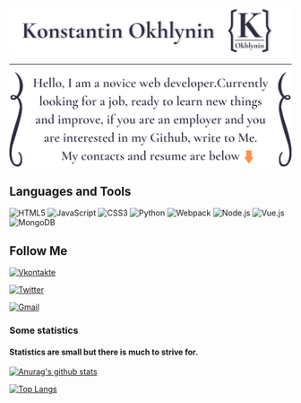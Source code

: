 ![Header](https://github.com/KonstantinOkhlynin/KonstantinOkhlynin/blob/main/assets/Headergithubname.svg)

***

![Header](https://github.com/KonstantinOkhlynin/KonstantinOkhlynin/blob/main/assets/Headergithub.svg)

## Languages and Tools
<!-- ![HTML5](https://img.shields.io/badge/-HTML5-f08011?style=for-the-badge&logo=HTML5)
![JavaScript](https://img.shields.io/badge/-JavaScript-242526?style=for-the-badge&logo=JavaScript)
![CSS3](https://img.shields.io/badge/-CSS3-155bab?style=for-the-badge&logo=CSS3)
![Python](https://img.shields.io/badge/-Python-f7d52a?style=for-the-badge&logo=Python)
![Webpack](https://img.shields.io/badge/-Webpack-303a42?style=for-the-badge&logo=Webpack)
![Node.js](https://img.shields.io/badge/-Node.js-2a2e2a?style=for-the-badge&logo=Node.js)
![Vue.js](https://img.shields.io/badge/-Vue.js-2a9c56?style=for-the-badge&logo=Vue.js)
![MongoDB](https://img.shields.io/badge/-MongoDB-4fde16?style=for-the-badge&logo=MongoDB) -->
![HTML5](https://img.shields.io/badge/-HTML5-2D2D44?style=for-the-badge&logo=HTML5)
![JavaScript](https://img.shields.io/badge/-JavaScript-2D2D44?style=for-the-badge&logo=JavaScript)
![CSS3](https://img.shields.io/badge/-CSS3-2D2D44?style=for-the-badge&logo=CSS3)
![Python](https://img.shields.io/badge/-Python-2D2D44?style=for-the-badge&logo=Python)
![Webpack](https://img.shields.io/badge/-Webpack-2D2D44?style=for-the-badge&logo=Webpack)
![Node.js](https://img.shields.io/badge/-Node.js-2D2D44?style=for-the-badge&logo=Node.js)
![Vue.js](https://img.shields.io/badge/-Vue.js-2D2D44?style=for-the-badge&logo=Vue.js)
![MongoDB](https://img.shields.io/badge/-MongoDB-2D2D44?style=for-the-badge&logo=MongoDB)
## Follow Me
[![Vkontakte](https://img.shields.io/badge/-Vkontakte-0d3175?style=for-the-badge&logo=VK)](https://vk.com/kostyaok)

[![Twitter](https://img.shields.io/badge/-Twitter-0b4f87?style=for-the-badge&logo=Twitter)](https://twitter.com/Konstantin_Okhl)

<a href="mailto:Kostya.Okhlynin@gmail.com">![Gmail](https://img.shields.io/badge/-Kostya.Okhlynin@gmail.com-941507?style=for-the-badge&logo=Gmail)</a>

### Some statistics
#### Statistics are small but there is much to strive for.
[![Anurag's github stats](https://github-readme-stats.vercel.app/api?username=KonstantinOkhlynin&show_icons=true&theme=dark&bg_color=2D2D44&text_color=ffffff)](https://github.com/anuraghazra/github-readme-stats)

[![Top Langs](https://github-readme-stats.vercel.app/api/top-langs/?username=KonstantinOkhlynin&layout=compact&theme=dark&bg_color=2D2D44&text_color=ffffff)](https://github.com/anuraghazra/github-readme-stats)
